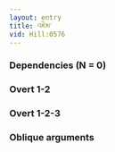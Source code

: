 ```yaml
---
layout: entry
title: འཇེམ་
vid: Hill:0576
---
```

### Dependencies (N = 0)


### Overt 1-2


### Overt 1-2-3


### Oblique arguments
